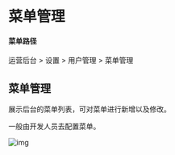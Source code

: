 # 菜单管理

#### 菜单路径

运营后台 > 设置 > 用户管理 > 菜单管理

## 菜单管理

展示后台的菜单列表，可对菜单进行新增以及修改。

一般由开发人员去配置菜单。

![img](https://docs.pickmall.cn/help/images/%E8%8F%9C%E5%8D%95%E7%AE%A1%E7%90%86.png)